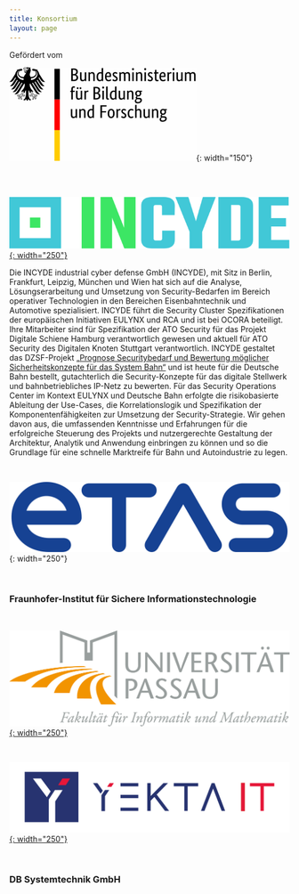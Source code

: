 ```yaml
---
title: Konsortium
layout: page
---
```


Gefördert vom

![Bundesministerium für Bildung und Forschung](assets/images/BMBF.svg){: width="150"}

<br>
<br>


[![INCYDE Logo](assets/images/INCYDE.svg){: width="250"}](https://incyde.com)

Die INCYDE industrial cyber defense GmbH (INCYDE), mit Sitz in Berlin, Frankfurt, Leipzig, München und Wien hat sich auf die Analyse, Lösungserarbeitung und Umsetzung von Security-Bedarfen im Bereich operativer Technologien in den Bereichen Eisenbahntechnik und Automotive spezialisiert.
INCYDE führt die Security Cluster Spezifikationen der europäischen Initiativen EULYNX und RCA und ist bei OCORA beteiligt.
Ihre Mitarbeiter sind für Spezifikation der ATO Security für das Projekt Digitale Schiene Hamburg verantwortlich gewesen und aktuell für ATO Security des Digitalen Knoten Stuttgart verantwortlich.
INCYDE gestaltet das DZSF-Projekt [„Prognose Securitybedarf und Bewertung möglicher Sicherheitskonzepte für das System Bahn“](https://www.dzsf.bund.de/SharedDocs/Standardartikel/DZSF/Projekte/Projekt_49_Securitybedarf.html) und ist heute für die Deutsche Bahn bestellt, gutachterlich die Security-Konzepte für das digitale Stellwerk und bahnbetriebliches IP-Netz zu bewerten.
Für das Security Operations Center im Kontext EULYNX und Deutsche Bahn erfolgte die risikobasierte Ableitung der Use-Cases, die Korrelationslogik und Spezifikation der Komponentenfähigkeiten zur Umsetzung der Security-Strategie.
Wir gehen davon aus, die umfassenden Kenntnisse und Erfahrungen für die erfolgreiche Steuerung des Projekts und nutzergerechte Gestaltung der Architektur, Analytik und Anwendung einbringen zu können und so die Grundlage für eine schnelle Marktreife für Bahn und Autoindustrie zu legen.

<br>

![ETAS Logo](assets/images/ETAS_Logo_Blue.svg){: width="250"}

<br>

### Fraunhofer-Institut für Sichere Informationstechnologie

<br>

[![Uni Passau Logo](assets/images/fim_1200dpi_fb_gross.png){: width="250"}](https://www.fim.uni-passau.de/technische-informatik/)

<br>

[![Yekta IT Logo](assets/images/yekta_it_logo.png){: width="250"}](https://yekta-it.de/)

<br>

### DB Systemtechnik GmbH
